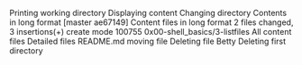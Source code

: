 Printing working directory
Displaying content
Changing directory
Contents in long format
[master ae67149] Content files in long format
 2 files changed, 3 insertions(+)
 create mode 100755 0x00-shell_basics/3-listfiles
All content files
Detailed files
README.md
moving file
Deleting file Betty
Deleting first directory
